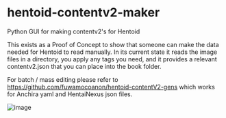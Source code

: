 # hentoid-contentv2-maker
Python GUI for making contentv2's for Hentoid

This exists as a Proof of Concept to show that someone can make the data needed for Hentoid to read manually. In its current state it reads the image files in a directory, you apply any tags you need, and it provides a relevant contentv2.json that you can place into the book folder.

For batch / mass editing please refer to https://github.com/fuwamocoanon/hentoid-contentV2-gens which works for Anchira yaml and HentaiNexus json files.

![image](https://github.com/user-attachments/assets/38773586-0e08-424b-b036-d505bf25198b)
